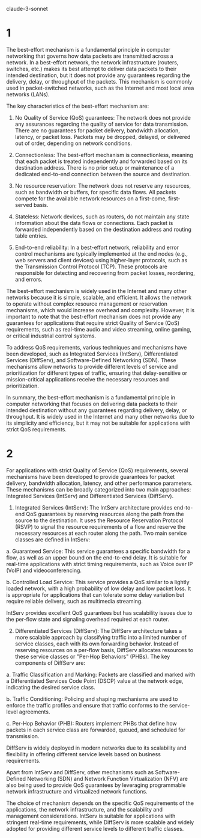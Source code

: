 claude-3-sonnet

# 1
The best-effort mechanism is a fundamental principle in computer networking that governs how data packets are transmitted across a network. In a best-effort network, the network infrastructure (routers, switches, etc.) makes its best attempt to deliver data packets to their intended destination, but it does not provide any guarantees regarding the delivery, delay, or throughput of the packets. This mechanism is commonly used in packet-switched networks, such as the Internet and most local area networks (LANs).

The key characteristics of the best-effort mechanism are:

1. No Quality of Service (QoS) guarantees: The network does not provide any assurances regarding the quality of service for data transmission. There are no guarantees for packet delivery, bandwidth allocation, latency, or packet loss. Packets may be dropped, delayed, or delivered out of order, depending on network conditions.

2. Connectionless: The best-effort mechanism is connectionless, meaning that each packet is treated independently and forwarded based on its destination address. There is no prior setup or maintenance of a dedicated end-to-end connection between the source and destination.

3. No resource reservation: The network does not reserve any resources, such as bandwidth or buffers, for specific data flows. All packets compete for the available network resources on a first-come, first-served basis.

4. Stateless: Network devices, such as routers, do not maintain any state information about the data flows or connections. Each packet is forwarded independently based on the destination address and routing table entries.

5. End-to-end reliability: In a best-effort network, reliability and error control mechanisms are typically implemented at the end nodes (e.g., web servers and client devices) using higher-layer protocols, such as the Transmission Control Protocol (TCP). These protocols are responsible for detecting and recovering from packet losses, reordering, and errors.

The best-effort mechanism is widely used in the Internet and many other networks because it is simple, scalable, and efficient. It allows the network to operate without complex resource management or reservation mechanisms, which would increase overhead and complexity. However, it is important to note that the best-effort mechanism does not provide any guarantees for applications that require strict Quality of Service (QoS) requirements, such as real-time audio and video streaming, online gaming, or critical industrial control systems.

To address QoS requirements, various techniques and mechanisms have been developed, such as Integrated Services (IntServ), Differentiated Services (DiffServ), and Software-Defined Networking (SDN). These mechanisms allow networks to provide different levels of service and prioritization for different types of traffic, ensuring that delay-sensitive or mission-critical applications receive the necessary resources and prioritization.

In summary, the best-effort mechanism is a fundamental principle in computer networking that focuses on delivering data packets to their intended destination without any guarantees regarding delivery, delay, or throughput. It is widely used in the Internet and many other networks due to its simplicity and efficiency, but it may not be suitable for applications with strict QoS requirements.

# 2
For applications with strict Quality of Service (QoS) requirements, several mechanisms have been developed to provide guarantees for packet delivery, bandwidth allocation, latency, and other performance parameters. These mechanisms can be broadly categorized into two main approaches: Integrated Services (IntServ) and Differentiated Services (DiffServ).

1. Integrated Services (IntServ):
The IntServ architecture provides end-to-end QoS guarantees by reserving resources along the path from the source to the destination. It uses the Resource Reservation Protocol (RSVP) to signal the resource requirements of a flow and reserve the necessary resources at each router along the path. Two main service classes are defined in IntServ:

a. Guaranteed Service: This service guarantees a specific bandwidth for a flow, as well as an upper bound on the end-to-end delay. It is suitable for real-time applications with strict timing requirements, such as Voice over IP (VoIP) and videoconferencing.

b. Controlled Load Service: This service provides a QoS similar to a lightly loaded network, with a high probability of low delay and low packet loss. It is appropriate for applications that can tolerate some delay variation but require reliable delivery, such as multimedia streaming.

IntServ provides excellent QoS guarantees but has scalability issues due to the per-flow state and signaling overhead required at each router.

2. Differentiated Services (DiffServ):
The DiffServ architecture takes a more scalable approach by classifying traffic into a limited number of service classes, each with its own forwarding behavior. Instead of reserving resources on a per-flow basis, DiffServ allocates resources to these service classes or "Per-Hop Behaviors" (PHBs). The key components of DiffServ are:

a. Traffic Classification and Marking: Packets are classified and marked with a Differentiated Services Code Point (DSCP) value at the network edge, indicating the desired service class.

b. Traffic Conditioning: Policing and shaping mechanisms are used to enforce the traffic profiles and ensure that traffic conforms to the service-level agreements.

c. Per-Hop Behavior (PHB): Routers implement PHBs that define how packets in each service class are forwarded, queued, and scheduled for transmission.

DiffServ is widely deployed in modern networks due to its scalability and flexibility in offering different service levels based on business requirements.

Apart from IntServ and DiffServ, other mechanisms such as Software-Defined Networking (SDN) and Network Function Virtualization (NFV) are also being used to provide QoS guarantees by leveraging programmable network infrastructure and virtualized network functions.

The choice of mechanism depends on the specific QoS requirements of the applications, the network infrastructure, and the scalability and management considerations. IntServ is suitable for applications with stringent real-time requirements, while DiffServ is more scalable and widely adopted for providing different service levels to different traffic classes.

